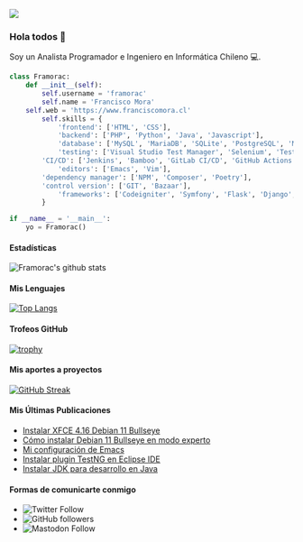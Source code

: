 ![](https://komarev.com/ghpvc/?username=framorac&style=flat-square&color=green)
### Hola todos 👋

Soy un Analista Programador e Ingeniero en Informática Chileno 💻.

```python
class Framorac:
    def __init__(self):
        self.username = 'framorac'
        self.name = 'Francisco Mora'
	self.web = 'https://www.franciscomora.cl'
        self.skills = {
            'frontend': ['HTML', 'CSS'],
            'backend': ['PHP', 'Python', 'Java', 'Javascript'],
            'database': ['MySQL', 'MariaDB', 'SQLite', 'PostgreSQL', 'MongoDB', 'Transact-SQL', 'Oracle'],
            'testing': ['Visual Studio Test Manager', 'Selenium', 'TestLink', 'Mantis', 'ALM', 'Postman', 'SoapUI'],
	    'CI/CD': ['Jenkins', 'Bamboo', 'GitLab CI/CD', 'GitHub Actions', 'Azure Devops'],
            'editors': ['Emacs', 'Vim'],
	    'dependency manager': ['NPM', 'Composer', 'Poetry'],
	    'control version': ['GIT', 'Bazaar'],
            'frameworks': ['Codeigniter', 'Symfony', 'Flask', 'Django', 'JQuery', 'AngularJS', 'TestNG']
        }

if __name__ = '__main__':
    yo = Framorac()
```

#### Estadísticas
![Framorac's github stats](https://github-readme-stats.vercel.app/api?username=framorac&show_icons=true&theme=radical)

#### Mis Lenguajes
[![Top Langs](https://github-readme-stats.vercel.app/api/top-langs/?username=framorac&layout=compact&langs_count=8&theme=radical)](https://github.com/anuraghazra/github-readme-stats)

#### Trofeos GitHub
[![trophy](https://github-profile-trophy.vercel.app/?username=framorac&theme=gruvbox)](https://github.com/ryo-ma/github-profile-trophy)

#### Mis aportes a proyectos
[![GitHub Streak](https://github-readme-streak-stats.herokuapp.com/?user=framorac&theme=dark)](https://github.com/DenverCoder1/github-readme-streak-stats)

#### Mis Últimas Publicaciones
<!-- BLOG-POST-LIST:START -->
- [Instalar XFCE 4.16 Debian 11 Bullseye](https://www.franciscomora.cl/posts/instalar-xfce-4-16-en-debian/)
- [Cómo instalar Debian 11 Bullseye en modo experto](https://www.franciscomora.cl/posts/como-instalar-debian-bullseye-en-modo-experto/)
- [Mi configuración de Emacs](https://www.franciscomora.cl/posts/mi-configuracion-de-emacs/)
- [Instalar plugin TestNG en Eclipse IDE](https://www.franciscomora.cl/posts/instalar-plugin-testng-en-eclipse-ide/)
- [Instalar JDK para desarrollo en Java](https://www.franciscomora.cl/posts/instalar-jdk-para-desarrollo-en-java/)
<!-- BLOG-POST-LIST:END -->

#### Formas de comunicarte conmigo

* ![Twitter Follow](https://img.shields.io/twitter/follow/framorac?style=social)
* ![GitHub followers](https://img.shields.io/github/followers/framorac?style=social)
* ![Mastodon Follow](https://img.shields.io/mastodon/follow/18644?domain=https%3A%2F%2Fmastodon.la&style=social)
